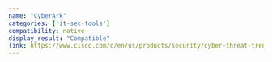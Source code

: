 ```yaml
---
name: "CyberArk"
categories: ['it-sec-tools']
compatibility: native
display_result: "Compatible"
link: https://www.cisco.com/c/en/us/products/security/cyber-threat-trends-report.html?utm_medium=search-paid&utm_source=bing&utm_campaign=CSA_AMER_NA_EN_BS_Nonbrand_Security_T1&utm_content=CSA-CONT-COX-FY24-Q4-Content-Ebook-Cyber-Threat-Trends-Report-ABX&utm_term=cyber%20security&utm_network=o&utm_matchtype=p&utm_device=c&_bt=&_bk=cyber%20security&_bm=p&_bn=o&_bg=1225956536248417&msclkid=3807673f64db1588ab810068ea8fadba
---
```

